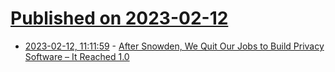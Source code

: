 # [Published on 2023-02-12](index.md)

* [2023-02-12, 11:11:59](https://news.ycombinator.com/item?id=34761938) - [After Snowden, We Quit Our Jobs to Build Privacy Software – It Reached 1.0](https://safing.io/blog/2023/02/07/snowden-changed-everything/)
